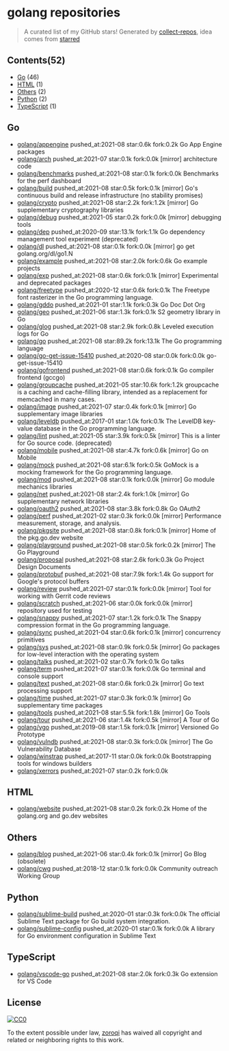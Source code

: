# golang repositories


> A curated list of my GitHub stars!  Generated by [collect-repos](https://github.com/zoroqi/collect-repos), idea comes from [starred](https://github.com/maguowei/starred)  


## Contents(52)

- [Go](#go) (46)
- [HTML](#html) (1)
- [Others](#others) (2)
- [Python](#python) (2)
- [TypeScript](#typescript) (1)

## Go

- [golang/appengine](https://github.com/golang/appengine) pushed_at:2021-08 star:0.6k fork:0.2k Go App Engine packages
- [golang/arch](https://github.com/golang/arch) pushed_at:2021-07 star:0.1k fork:0.0k [mirror] architecture code
- [golang/benchmarks](https://github.com/golang/benchmarks) pushed_at:2021-08 star:0.1k fork:0.0k Benchmarks for the perf dashboard
- [golang/build](https://github.com/golang/build) pushed_at:2021-08 star:0.5k fork:0.1k [mirror] Go's continuous build and release infrastructure (no stability promises)
- [golang/crypto](https://github.com/golang/crypto) pushed_at:2021-08 star:2.2k fork:1.2k [mirror] Go supplementary cryptography libraries
- [golang/debug](https://github.com/golang/debug) pushed_at:2021-05 star:0.2k fork:0.0k [mirror] debugging tools
- [golang/dep](https://github.com/golang/dep) pushed_at:2020-09 star:13.1k fork:1.1k Go dependency management tool experiment (deprecated)
- [golang/dl](https://github.com/golang/dl) pushed_at:2021-08 star:0.1k fork:0.0k [mirror] go get golang.org/dl/go1.N
- [golang/example](https://github.com/golang/example) pushed_at:2021-08 star:2.0k fork:0.6k Go example projects
- [golang/exp](https://github.com/golang/exp) pushed_at:2021-08 star:0.6k fork:0.1k [mirror] Experimental and deprecated packages
- [golang/freetype](https://github.com/golang/freetype) pushed_at:2020-12 star:0.6k fork:0.1k The Freetype font rasterizer in the Go programming language.
- [golang/gddo](https://github.com/golang/gddo) pushed_at:2021-01 star:1.1k fork:0.3k Go Doc Dot Org
- [golang/geo](https://github.com/golang/geo) pushed_at:2021-06 star:1.3k fork:0.1k S2 geometry library in Go
- [golang/glog](https://github.com/golang/glog) pushed_at:2021-08 star:2.9k fork:0.8k Leveled execution logs for Go
- [golang/go](https://github.com/golang/go) pushed_at:2021-08 star:89.2k fork:13.1k The Go programming language
- [golang/go-get-issue-15410](https://github.com/golang/go-get-issue-15410) pushed_at:2020-08 star:0.0k fork:0.0k go-get-issue-15410
- [golang/gofrontend](https://github.com/golang/gofrontend) pushed_at:2021-08 star:0.6k fork:0.1k Go compiler frontend (gccgo)
- [golang/groupcache](https://github.com/golang/groupcache) pushed_at:2021-05 star:10.6k fork:1.2k groupcache is a caching and cache-filling library, intended as a replacement for memcached in many cases.
- [golang/image](https://github.com/golang/image) pushed_at:2021-07 star:0.4k fork:0.1k [mirror] Go supplementary image libraries
- [golang/leveldb](https://github.com/golang/leveldb) pushed_at:2017-01 star:1.0k fork:0.1k The LevelDB key-value database in the Go programming language.
- [golang/lint](https://github.com/golang/lint) pushed_at:2021-05 star:3.9k fork:0.5k [mirror] This is a linter for Go source code. (deprecated)
- [golang/mobile](https://github.com/golang/mobile) pushed_at:2021-08 star:4.7k fork:0.6k [mirror] Go on Mobile
- [golang/mock](https://github.com/golang/mock) pushed_at:2021-08 star:6.1k fork:0.5k GoMock is a mocking framework for the Go programming language.
- [golang/mod](https://github.com/golang/mod) pushed_at:2021-08 star:0.1k fork:0.0k [mirror] Go module mechanics libraries
- [golang/net](https://github.com/golang/net) pushed_at:2021-08 star:2.4k fork:1.0k [mirror] Go supplementary network libraries
- [golang/oauth2](https://github.com/golang/oauth2) pushed_at:2021-08 star:3.8k fork:0.8k Go OAuth2
- [golang/perf](https://github.com/golang/perf) pushed_at:2021-02 star:0.3k fork:0.0k [mirror] Performance measurement, storage, and analysis.
- [golang/pkgsite](https://github.com/golang/pkgsite) pushed_at:2021-08 star:0.8k fork:0.1k [mirror] Home of the pkg.go.dev website
- [golang/playground](https://github.com/golang/playground) pushed_at:2021-08 star:0.5k fork:0.2k [mirror] The Go Playground
- [golang/proposal](https://github.com/golang/proposal) pushed_at:2021-08 star:2.6k fork:0.3k Go Project Design Documents
- [golang/protobuf](https://github.com/golang/protobuf) pushed_at:2021-08 star:7.9k fork:1.4k Go support for Google's protocol buffers
- [golang/review](https://github.com/golang/review) pushed_at:2021-07 star:0.1k fork:0.0k [mirror] Tool for working with Gerrit code reviews
- [golang/scratch](https://github.com/golang/scratch) pushed_at:2021-06 star:0.0k fork:0.0k [mirror] repository used for testing
- [golang/snappy](https://github.com/golang/snappy) pushed_at:2021-07 star:1.2k fork:0.1k The Snappy compression format in the Go programming language.
- [golang/sync](https://github.com/golang/sync) pushed_at:2021-04 star:0.6k fork:0.1k [mirror] concurrency primitives
- [golang/sys](https://github.com/golang/sys) pushed_at:2021-08 star:0.9k fork:0.5k [mirror] Go packages for low-level interaction with the operating system
- [golang/talks](https://github.com/golang/talks) pushed_at:2021-02 star:0.7k fork:0.1k Go talks
- [golang/term](https://github.com/golang/term) pushed_at:2021-07 star:0.1k fork:0.0k Go terminal and console support
- [golang/text](https://github.com/golang/text) pushed_at:2021-08 star:0.6k fork:0.2k [mirror] Go text processing support
- [golang/time](https://github.com/golang/time) pushed_at:2021-07 star:0.3k fork:0.1k [mirror] Go supplementary time packages
- [golang/tools](https://github.com/golang/tools) pushed_at:2021-08 star:5.5k fork:1.8k [mirror] Go Tools
- [golang/tour](https://github.com/golang/tour) pushed_at:2021-06 star:1.4k fork:0.5k [mirror] A Tour of Go
- [golang/vgo](https://github.com/golang/vgo) pushed_at:2019-08 star:1.5k fork:0.1k [mirror] Versioned Go Prototype
- [golang/vulndb](https://github.com/golang/vulndb) pushed_at:2021-08 star:0.3k fork:0.0k [mirror] The Go Vulnerability Database
- [golang/winstrap](https://github.com/golang/winstrap) pushed_at:2017-11 star:0.0k fork:0.0k Bootstrapping tools for windows builders
- [golang/xerrors](https://github.com/golang/xerrors) pushed_at:2021-07 star:0.2k fork:0.0k 

## HTML

- [golang/website](https://github.com/golang/website) pushed_at:2021-08 star:0.2k fork:0.2k Home of the golang.org and go.dev websites

## Others

- [golang/blog](https://github.com/golang/blog) pushed_at:2021-06 star:0.4k fork:0.1k [mirror] Go Blog (obsolete)
- [golang/cwg](https://github.com/golang/cwg) pushed_at:2018-12 star:0.1k fork:0.0k Community outreach Working Group

## Python

- [golang/sublime-build](https://github.com/golang/sublime-build) pushed_at:2020-01 star:0.3k fork:0.0k The official Sublime Text package for Go build system integration.
- [golang/sublime-config](https://github.com/golang/sublime-config) pushed_at:2020-01 star:0.1k fork:0.0k A library for Go environment configuration in Sublime Text

## TypeScript

- [golang/vscode-go](https://github.com/golang/vscode-go) pushed_at:2021-08 star:2.0k fork:0.3k Go extension for VS Code


## License

[![CC0](http://mirrors.creativecommons.org/presskit/buttons/88x31/svg/cc-zero.svg)](https://creativecommons.org/publicdomain/zero/1.0/)

To the extent possible under law, [zoroqi](https://github.com/zoroqi) has waived all copyright and related or neighboring rights to this work.
